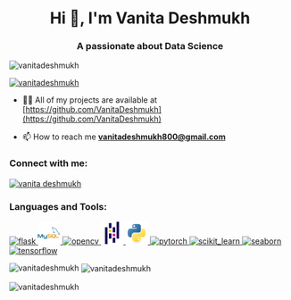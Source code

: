 <h1 align="center">Hi 👋, I'm Vanita Deshmukh</h1>
<h3 align="center">A passionate about Data Science</h3>

<p align="left"> <img src="https://komarev.com/ghpvc/?username=vanitadeshmukh&label=Profile%20views&color=0e75b6&style=flat" alt="vanitadeshmukh" /> </p>

<p align="left"> <a href="https://github.com/ryo-ma/github-profile-trophy"><img src="https://github-profile-trophy.vercel.app/?username=vanitadeshmukh" alt="vanitadeshmukh" /></a> </p>

- 👨‍💻 All of my projects are available at [https://github.com/VanitaDeshmukh](https://github.com/VanitaDeshmukh)

- 📫 How to reach me **vanitadeshmukh800@gmail.com**

<h3 align="left">Connect with me:</h3>
<p align="left">
<a href="https://linkedin.com/in/vanita deshmukh" target="blank"><img align="center" src="https://raw.githubusercontent.com/rahuldkjain/github-profile-readme-generator/master/src/images/icons/Social/linked-in-alt.svg" alt="vanita deshmukh" height="30" width="40" /></a>
</p>

<h3 align="left">Languages and Tools:</h3>
<p align="left"> <a href="https://flask.palletsprojects.com/" target="_blank" rel="noreferrer"> <img src="https://www.vectorlogo.zone/logos/pocoo_flask/pocoo_flask-icon.svg" alt="flask" width="40" height="40"/> </a> <a href="https://www.mysql.com/" target="_blank" rel="noreferrer"> <img src="https://raw.githubusercontent.com/devicons/devicon/master/icons/mysql/mysql-original-wordmark.svg" alt="mysql" width="40" height="40"/> </a> <a href="https://opencv.org/" target="_blank" rel="noreferrer"> <img src="https://www.vectorlogo.zone/logos/opencv/opencv-icon.svg" alt="opencv" width="40" height="40"/> </a> <a href="https://pandas.pydata.org/" target="_blank" rel="noreferrer"> <img src="https://raw.githubusercontent.com/devicons/devicon/2ae2a900d2f041da66e950e4d48052658d850630/icons/pandas/pandas-original.svg" alt="pandas" width="40" height="40"/> </a> <a href="https://www.python.org" target="_blank" rel="noreferrer"> <img src="https://raw.githubusercontent.com/devicons/devicon/master/icons/python/python-original.svg" alt="python" width="40" height="40"/> </a> <a href="https://pytorch.org/" target="_blank" rel="noreferrer"> <img src="https://www.vectorlogo.zone/logos/pytorch/pytorch-icon.svg" alt="pytorch" width="40" height="40"/> </a> <a href="https://scikit-learn.org/" target="_blank" rel="noreferrer"> <img src="https://upload.wikimedia.org/wikipedia/commons/0/05/Scikit_learn_logo_small.svg" alt="scikit_learn" width="40" height="40"/> </a> <a href="https://seaborn.pydata.org/" target="_blank" rel="noreferrer"> <img src="https://seaborn.pydata.org/_images/logo-mark-lightbg.svg" alt="seaborn" width="40" height="40"/> </a> <a href="https://www.tensorflow.org" target="_blank" rel="noreferrer"> <img src="https://www.vectorlogo.zone/logos/tensorflow/tensorflow-icon.svg" alt="tensorflow" width="40" height="40"/> </a> </p>

<p><img align="left" src="https://github-readme-stats.vercel.app/api/top-langs?username=vanitadeshmukh&show_icons=true&locale=en&layout=compact" alt="vanitadeshmukh" /></p>

<p>&nbsp;<img align="center" src="https://github-readme-stats.vercel.app/api?username=vanitadeshmukh&show_icons=true&locale=en" alt="vanitadeshmukh" /></p>

<p><img align="center" src="https://github-readme-streak-stats.herokuapp.com/?user=vanitadeshmukh&" alt="vanitadeshmukh" /></p>

